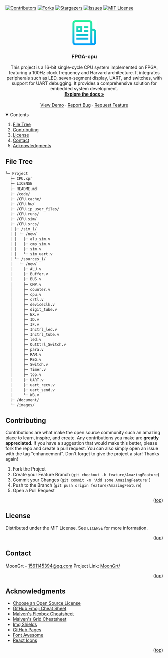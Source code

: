 <div id="top"></div>

[![Contributors][contributors-shield]][contributors-url]
[![Forks][forks-shield]][forks-url]
[![Stargazers][stars-shield]][stars-url]
[![Issues][issues-shield]][issues-url]
[![MIT License][license-shield]][license-url]


<!-- PROJECT LOGO -->
<br />
<div align="center">
	<a href="https://github.com/MoonGrt/FPGA-cpu">
	<img src="images/logo.png" alt="Logo" width="80" height="80">
	</a>
<h3 align="center">FPGA-cpu</h3>
	<p align="center">
	This project is a 16-bit single-cycle CPU system implemented on FPGA, featuring a 100Hz clock frequency and Harvard architecture. It integrates peripherals such as LED, seven-segment display, UART, and switches, with support for UART debugging. It provides a comprehensive solution for embedded system development.
	<br />
	<a href="https://github.com/MoonGrt/FPGA-cpu"><strong>Explore the docs »</strong></a>
	<br />
	<br />
	<a href="https://github.com/MoonGrt/FPGA-cpu">View Demo</a>
	·
	<a href="https://github.com/MoonGrt/FPGA-cpu/issues">Report Bug</a>
	·
	<a href="https://github.com/MoonGrt/FPGA-cpu/issues">Request Feature</a>
	</p>
</div>


<!-- CONTENTS -->
<details open>
  <summary>Contents</summary>
  <ol>
    <li><a href="#file-tree">File Tree</a></li>
    <li><a href="#contributing">Contributing</a></li>
    <li><a href="#license">License</a></li>
    <li><a href="#contact">Contact</a></li>
    <li><a href="#acknowledgments">Acknowledgments</a></li>
  </ol>
</details>


<!-- FILE TREE -->
## File Tree

```
└─ Project
  ├─ CPU.xpr
  ├─ LICENSE
  ├─ README.md
  ├─ /code/
  ├─ /CPU.cache/
  ├─ /CPU.hw/
  ├─ /CPU.ip_user_files/
  ├─ /CPU.runs/
  ├─ /CPU.sim/
  ├─ /CPU.srcs/
  │ ├─ /sim_1/
  │ │ └─ /new/
  │ │   ├─ alu_sim.v
  │ │   ├─ cmp_sim.v
  │ │   ├─ sim.v
  │ │   └─ sim_uart.v
  │ └─ /sources_1/
  │   └─ /new/
  │     ├─ ALU.v
  │     ├─ Buffer.v
  │     ├─ BUS.v
  │     ├─ CMP.v
  │     ├─ counter.v
  │     ├─ cpu.v
  │     ├─ crtl.v
  │     ├─ deviceclk.v
  │     ├─ digit_tube.v
  │     ├─ EX.v
  │     ├─ ID.v
  │     ├─ IF.v
  │     ├─ Inctrl_led.v
  │     ├─ Inctrl_tube.v
  │     ├─ led.v
  │     ├─ OutCtrl_Switch.v
  │     ├─ para.v
  │     ├─ RAM.v
  │     ├─ REG.v
  │     ├─ Switch.v
  │     ├─ Timer.v
  │     ├─ top.v
  │     ├─ UART.v
  │     ├─ uart_recv.v
  │     ├─ uart_send.v
  │     └─ WB.v
  ├─ /document/
  └─ /images/

```


<!-- CONTRIBUTING -->
## Contributing
Contributions are what make the open source community such an amazing place to learn, inspire, and create. Any contributions you make are **greatly appreciated**.
If you have a suggestion that would make this better, please fork the repo and create a pull request. You can also simply open an issue with the tag "enhancement".
Don't forget to give the project a star! Thanks again!
1. Fork the Project
2. Create your Feature Branch (`git checkout -b feature/AmazingFeature`)
3. Commit your Changes (`git commit -m 'Add some AmazingFeature'`)
4. Push to the Branch (`git push origin feature/AmazingFeature`)
5. Open a Pull Request
<p align="right">(<a href="#top">top</a>)</p>


<!-- LICENSE -->
## License
Distributed under the MIT License. See `LICENSE` for more information.
<p align="right">(<a href="#top">top</a>)</p>


<!-- CONTACT -->
## Contact
MoonGrt - 1561145394@qq.com
Project Link: [MoonGrt/](https://github.com/MoonGrt/)
<p align="right">(<a href="#top">top</a>)</p>


<!-- ACKNOWLEDGMENTS -->
## Acknowledgments
* [Choose an Open Source License](https://choosealicense.com)
* [GitHub Emoji Cheat Sheet](https://www.webpagefx.com/tools/emoji-cheat-sheet)
* [Malven's Flexbox Cheatsheet](https://flexbox.malven.co/)
* [Malven's Grid Cheatsheet](https://grid.malven.co/)
* [Img Shields](https://shields.io)
* [GitHub Pages](https://pages.github.com)
* [Font Awesome](https://fontawesome.com)
* [React Icons](https://react-icons.github.io/react-icons/search)   
<p align="right">(<a href="#top">top</a>)</p>


<!-- MARKDOWN LINKS & IMAGES -->
<!-- https://www.markdownguide.org/basic-syntax/#reference-style-links -->
[contributors-shield]: https://img.shields.io/github/contributors/MoonGrt/FPGA-cpu.svg?style=for-the-badge
[contributors-url]: https://github.com/MoonGrt/FPGA-cpu/graphs/contributors
[forks-shield]: https://img.shields.io/github/forks/MoonGrt/FPGA-cpu.svg?style=for-the-badge
[forks-url]: https://github.com/MoonGrt/FPGA-cpu/network/members
[stars-shield]: https://img.shields.io/github/stars/MoonGrt/FPGA-cpu.svg?style=for-the-badge
[stars-url]: https://github.com/MoonGrt/FPGA-cpu/stargazers
[issues-shield]: https://img.shields.io/github/issues/MoonGrt/FPGA-cpu.svg?style=for-the-badge
[issues-url]: https://github.com/MoonGrt/FPGA-cpu/issues
[license-shield]: https://img.shields.io/github/license/MoonGrt/FPGA-cpu.svg?style=for-the-badge
[license-url]: https://github.com/MoonGrt/FPGA-cpu/blob/master/LICENSE

